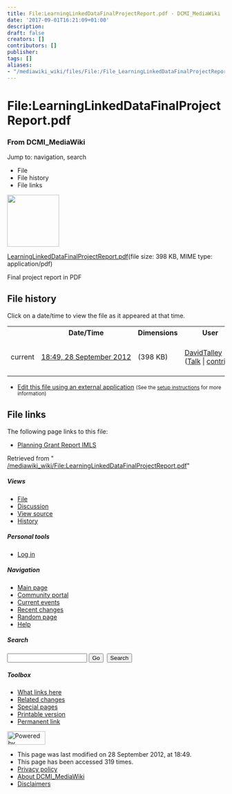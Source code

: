 ```yaml
---
title: File:LearningLinkedDataFinalProjectReport.pdf - DCMI_MediaWiki
date: '2017-09-01T16:21:09+01:00'
description: 
draft: false
creators: []
contributors: []
publisher: 
tags: []
aliases:
- "/mediawiki_wiki/files/File:/File_LearningLinkedDataFinalProjectReport.pdf.html"
---
```


<a id="top"></a>
# File:LearningLinkedDataFinalProjectReport.pdf

### From DCMI\_MediaWiki

Jump to: navigation, search
<!-- start content -->
- File
- File history
- File links

 [<img alt="" src="/skins/common/images/icons/fileicon-pdf.png" width="120" height="120">](/mediawiki_wiki/files/LearningLinkedDataFinalProjectReport.pdf)

[LearningLinkedDataFinalProjectReport.pdf](/mediawiki_wiki/files/LearningLinkedDataFinalProjectReport.pdf)‎(file size: 398 KB, MIME type: application/pdf)

Final project report in PDF

<!-- 
NewPP limit report
Preprocessor node count: 1/1000000
Post-expand include size: 0/2097152 bytes
Template argument size: 0/2097152 bytes
Expensive parser function count: 0/100
-->
## File history

Click on a date/time to view the file as it appeared at that time.

<table class="wikitable filehistory">
  <tr>
    <td></td>
    <th>Date/Time</th>
    <th>Dimensions</th>
    <th>User</th>
    <th>Comment</th>
  </tr>
  <tr>
    <td>current</td>
    <td class="filehistory-selected" style="white-space: nowrap;"><a href="/mediawiki_wiki/files/LearningLinkedDataFinalProjectReport.pdf">18:49, 28 September 2012</a></td>
    <td> <span style="white-space: nowrap;">(398 KB)</span>
    </td>
    <td>
      <a href="/index.php?title=User:DavidTalley&amp;action=edit&amp;redlink=1" class="new mw-userlink" title="User:DavidTalley (page does not exist)">DavidTalley</a> <span style="white-space: nowrap;"> <span class="mw-usertoollinks">(<a href="/index.php?title=User_talk:DavidTalley&amp;action=edit&amp;redlink=1" class="new" title="User talk:DavidTalley (page does not exist)">Talk</a> | <a href="/index.php/Special:Contributions/DavidTalley" title="Special:Contributions/DavidTalley">contribs</a>)</span></span>
    </td>
    <td> <span class="comment">(Final project report in PDF)</span>
    </td>
  </tr>
</table>

  

- [Edit this file using an external application](/index.php?title=File:LearningLinkedDataFinalProjectReport.pdf&action=edit&externaledit=true&mode=file "File:LearningLinkedDataFinalProjectReport.pdf") <small>(See the <a href="http://www.mediawiki.org/wiki/Manual:External_editors" class="external text" rel="nofollow">setup instructions</a> for more information)</small>

## File links

The following page links to this file:

- [Planning Grant Report IMLS](/index.php/Planning_Grant_Report_IMLS "Planning Grant Report IMLS")

Retrieved from " [/mediawiki_wiki/File:LearningLinkedDataFinalProjectReport.pdf](/mediawiki_wiki/files/File:/File:LearningLinkedDataFinalProjectReport.pdf.html)"

<!-- end content -->

##### Views

- [File](/mediawiki_wiki/files/File:/File:LearningLinkedDataFinalProjectReport.pdf.html)
- [Discussion](/index.php?title=File_talk:LearningLinkedDataFinalProjectReport.pdf&action=edit&redlink=1 "Discussion about the content page [t]")
- [View source](/index.php?title=File:LearningLinkedDataFinalProjectReport.pdf&action=edit "This page is protected.
You can view its source [e]")
- [History](/index.php?title=File:LearningLinkedDataFinalProjectReport.pdf&action=history "Past revisions of this page [h]")

##### Personal tools

- [Log in](/index.php?title=Special:UserLogin&returnto=File:LearningLinkedDataFinalProjectReport.pdf "You are encouraged to log in; however, it is not mandatory [o]")

<script type="text/javascript"> if (window.isMSIE55) fixalpha(); </script>

##### Navigation

- [Main page](/index.php/Main_Page "Visit the main page [z]")
- [Community portal](/index.php/DCMI_MediaWiki:Community_portal "About the project, what you can do, where to find things")
- [Current events](/index.php/DCMI_MediaWiki:Current_events "Find background information on current events")
- [Recent changes](/index.php/Special:RecentChanges "The list of recent changes in the wiki [r]")
- [Random page](/index.php/Special:Random "Load a random page [x]")
- [Help](/index.php/Help:Contents "The place to find out")

##### <label for="searchInput">Search</label>

<form action="/index.php" id="searchform">
				<input type="hidden" name="title" value="Special:Search">
				<input id="searchInput" title="Search DCMI_MediaWiki" accesskey="f" type="search" name="search">
				<input type="submit" name="go" class="searchButton" id="searchGoButton" value="Go" title="Go to a page with this exact name if exists"> 
				<input type="submit" name="fulltext" class="searchButton" id="mw-searchButton" value="Search" title="Search the pages for this text">
			</form>

##### Toolbox

- [What links here](/index.php/Special:WhatLinksHere/File:LearningLinkedDataFinalProjectReport.pdf "List of all wiki pages that link here [j]")
- [Related changes](/index.php/Special:RecentChangesLinked/File:LearningLinkedDataFinalProjectReport.pdf "Recent changes in pages linked from this page [k]")
- [Special pages](/index.php/Special:SpecialPages "List of all special pages [q]")
- [Printable version](/index.php?title=File:LearningLinkedDataFinalProjectReport.pdf&printable=yes "Printable version of this page [p]")
- [Permanent link](/index.php?title=File:LearningLinkedDataFinalProjectReport.pdf&oldid=3940 "Permanent link to this revision of the page")

<!-- end of the left (by default at least) column -->

 [<img src="/skins/common/images/poweredby_mediawiki_88x31.png" height="31" width="88" alt="Powered by MediaWiki">](http://www.mediawiki.org/)

- This page was last modified on 28 September 2012, at 18:49.
- This page has been accessed 319 times.
- [Privacy policy](/index.php/DCMI_MediaWiki:Privacy_policy "DCMI MediaWiki:Privacy policy")
- [About DCMI\_MediaWiki](/index.php/DCMI_MediaWiki:About "DCMI MediaWiki:About")
- [Disclaimers](/index.php/DCMI_MediaWiki:General_disclaimer "DCMI MediaWiki:General disclaimer")

<script>if (window.runOnloadHook) runOnloadHook();</script><!-- Served in 0.452 secs. -->
